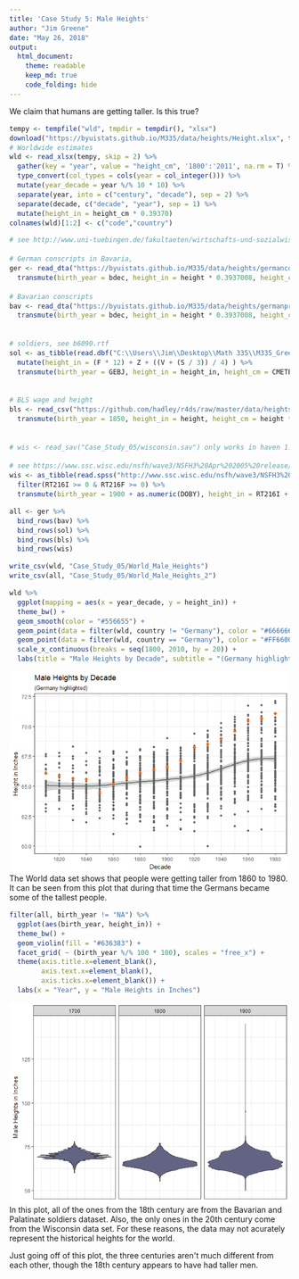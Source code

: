 ```yaml
---
title: 'Case Study 5: Male Heights'
author: "Jim Greene"
date: "May 26, 2018"
output: 
  html_document:
    theme: readable
    keep_md: true
    code_folding: hide
---
```




We claim that humans are getting taller. Is this true?


```r
tempy <- tempfile("wld", tmpdir = tempdir(), "xlsx")
download("https://byuistats.github.io/M335/data/heights/Height.xlsx", tempy, mode = "wb")
# Worldwide estimates
wld <- read_xlsx(tempy, skip = 2) %>% 
  gather(key = "year", value = "height_cm", '1800':'2011', na.rm = T) %>%
  type_convert(col_types = cols(year = col_integer())) %>% 
  mutate(year_decade = year %/% 10 * 10) %>% 
  separate(year, into = c("century", "decade"), sep = 2) %>% 
  separate(decade, c("decade", "year"), sep = 1) %>% 
  mutate(height_in = height_cm * 0.39370)
colnames(wld)[1:2] <- c("code","country")
```


```r
# see http://www.uni-tuebingen.de/fakultaeten/wirtschafts-und-sozialwissenschaftliche-fakultaet/faecher/wirtschaftswissenschaft/lehrstuehle/volkswirtschaftslehre/wirtschaftsgeschichte/data-hub-height.html

# German conscripts in Bavaria, 
ger <- read_dta("https://byuistats.github.io/M335/data/heights/germanconscr.dta") %>% 
  transmute(birth_year = bdec, height_in = height * 0.3937008, height_cm = height, study_id = as.character(c(1001:2382)))

# Bavarian conscripts
bav <- read_dta("https://byuistats.github.io/M335/data/heights/germanprison.dta") %>% 
  transmute(birth_year = bdec, height_in = height * 0.3937008, height_cm = height, study_id = as.character(c(3001:3477)))


# soldiers, see b6090.rtf
sol <- as_tibble(read.dbf("C:\\Users\\Jim\\Desktop\\Math 335\\M335_Greene_Jim_\\Case_Study_05\\B6090.DBF")) %>% 
  mutate(height_in = (F * 12) + Z + ((V + (S / 3)) / 4) ) %>% 
  transmute(birth_year = GEBJ, height_in = height_in, height_cm = CMETER, study_id = as.character(RECNO))


# BLS wage and height
bls <- read_csv("https://github.com/hadley/r4ds/raw/master/data/heights.csv") %>% 
  transmute(birth_year = 1850, height_in = height, height_cm = height * 0.39370, study_id = as.character(c(50001:51192)))


# wis <- read_sav("Case_Study_05/wisconsin.sav") only works in haven 1.1.0

# see https://www.ssc.wisc.edu/nsfh/wave3/NSFH3%20Apr%202005%20release/Nsfh3main04202005.CBK
wis <- as_tibble(read.spss("http://www.ssc.wisc.edu/nsfh/wave3/NSFH3%20Apr%202005%20release/main05022005.sav", to.data.frame = T)) %>% 
  filter(RT216I >= 0 & RT216F >= 0) %>% 
  transmute(birth_year = 1900 + as.numeric(DOBY), height_in = RT216I + (RT216F * 12), height_cm = (RT216I + (RT216F * 12)) * 0.39370, study_id = as.character(CASEID))
```


```r
all <- ger %>% 
  bind_rows(bav) %>% 
  bind_rows(sol) %>% 
  bind_rows(bls) %>% 
  bind_rows(wis)
```


```r
write_csv(wld, "Case_Study_05/World_Male_Heights")
write_csv(all, "Case_Study_05/World_Male_Heights_2")
```


```r
wld %>% 
  ggplot(mapping = aes(x = year_decade, y = height_in)) +
  theme_bw() +
  geom_smooth(color = "#556655") +
  geom_point(data = filter(wld, country != "Germany"), color = "#666666") +
  geom_point(data = filter(wld, country == "Germany"), color = "#FF6600", size = 2) +
  scale_x_continuous(breaks = seq(1800, 2010, by = 20)) +
  labs(title = "Male Heights by Decade", subtitle = "(Germany highlighted)", x = "Decade", y = "Height in Inches")
```

![](Case_Study_5_edit_files/figure-html/unnamed-chunk-5-1.png)<!-- -->
</br>
The World data set shows that people were getting taller from 1860 to 1980. It can be seen from this plot that during that time the Germans became some of the tallest people.



```r
filter(all, birth_year != "NA") %>% 
  ggplot(aes(birth_year, height_in)) +
  theme_bw() +
  geom_violin(fill = "#636383") +
  facet_grid( ~ (birth_year %/% 100 * 100), scales = "free_x") +
  theme(axis.title.x=element_blank(),
        axis.text.x=element_blank(),
        axis.ticks.x=element_blank()) +
  labs(x = "Year", y = "Male Heights in Inches")
```

![](Case_Study_5_edit_files/figure-html/unnamed-chunk-6-1.png)<!-- -->
</br>
In this plot, all of the ones from the 18th century are from the Bavarian and Palatinate soldiers dataset. Also, the only ones in the 20th century come from the Wisconsin data set. For these reasons, the data may not acurately represent the historical heights for the world.

Just going off of this plot, the three centuries aren't much different from each other, though the 18th century appears to have had taller men.
